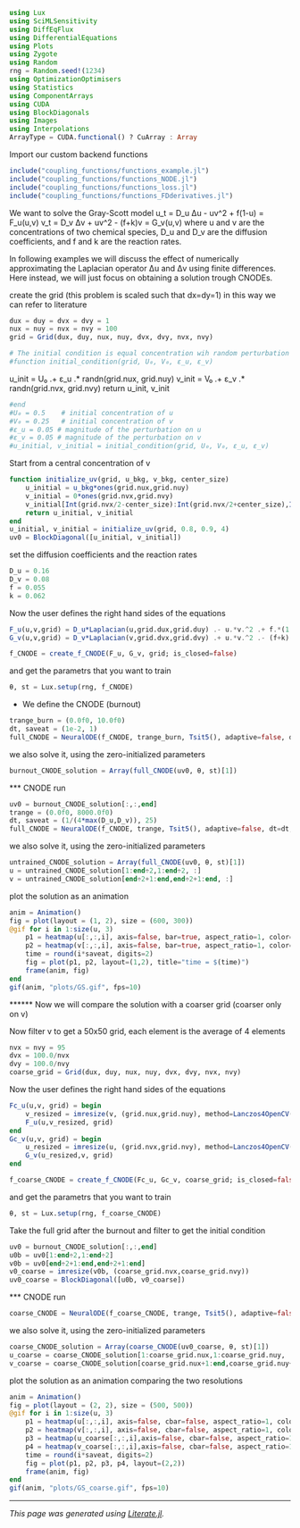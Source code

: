 ```julia
using Lux
using SciMLSensitivity
using DiffEqFlux
using DifferentialEquations
using Plots
using Zygote
using Random
rng = Random.seed!(1234)
using OptimizationOptimisers
using Statistics
using ComponentArrays
using CUDA
using BlockDiagonals
using Images
using Interpolations
ArrayType = CUDA.functional() ? CuArray : Array
```

Import our custom backend functions

```julia
include("coupling_functions/functions_example.jl")
include("coupling_functions/functions_NODE.jl")
include("coupling_functions/functions_loss.jl")
include("coupling_functions/functions_FDderivatives.jl")
```

We want to solve the Gray-Scott model
u_t = D_u Δu - uv^2 + f(1-u)  = F_u(u,v)
v_t = D_v Δv + uv^2 - (f+k)v  = G_v(u,v)
where u and v are the concentrations of two chemical species, D_u and D_v are the diffusion coefficients, and f and k are the reaction rates.

In following examples we will discuss the effect of numerically approximating the Laplacian operator Δu and Δv using finite differences. Here instead, we will just focus on obtaining a solution trough CNODEs.

create the grid (this problem is scaled such that dx=dy=1) in this way we can refer to literature

```julia
dux = duy = dvx = dvy = 1
nux = nuy = nvx = nvy = 100
grid = Grid(dux, duy, nux, nuy, dvx, dvy, nvx, nvy)

# The initial condition is equal concentration wih random perturbation
#function initial_condition(grid, U₀, V₀, ε_u, ε_v)
```

   u_init = U₀ .+ ε_u .* randn(grid.nux, grid.nuy)
   v_init = V₀ .+ ε_v .* randn(grid.nvx, grid.nvy)
   return u_init, v_init

```julia
#end
#U₀ = 0.5    # initial concentration of u
#V₀ = 0.25   # initial concentration of v
#ε_u = 0.05 # magnitude of the perturbation on u
#ε_v = 0.05 # magnitude of the perturbation on v
#u_initial, v_initial = initial_condition(grid, U₀, V₀, ε_u, ε_v)
```

Start from a central concentration of v

```julia
function initialize_uv(grid, u_bkg, v_bkg, center_size)
    u_initial = u_bkg*ones(grid.nux,grid.nuy)
    v_initial = 0*ones(grid.nvx,grid.nvy)
    v_initial[Int(grid.nvx/2-center_size):Int(grid.nvx/2+center_size),Int(grid.nvy/2-center_size):Int(grid.nvy/2+center_size)] .= v_bkg
    return u_initial, v_initial
end
u_initial, v_initial = initialize_uv(grid, 0.8, 0.9, 4)
uv0 = BlockDiagonal([u_initial, v_initial])
```

set the diffusion coefficients and the reaction rates

```julia
D_u = 0.16
D_v = 0.08
f = 0.055
k = 0.062
```

Now the user defines the right hand sides of the equations

```julia
F_u(u,v,grid) = D_u*Laplacian(u,grid.dux,grid.duy) .- u.*v.^2 .+ f.*(1.0.-u)
G_v(u,v,grid) = D_v*Laplacian(v,grid.dvx,grid.dvy) .+ u.*v.^2 .- (f+k).*v

f_CNODE = create_f_CNODE(F_u, G_v, grid; is_closed=false)
```

and get the parametrs that you want to train

```julia
θ, st = Lux.setup(rng, f_CNODE)
```

* We define the CNODE (burnout)

```julia
trange_burn = (0.0f0, 10.0f0)
dt, saveat = (1e-2, 1)
full_CNODE = NeuralODE(f_CNODE, trange_burn, Tsit5(), adaptive=false, dt=dt, saveat=saveat)
```

we also solve it, using the zero-initialized parameters

```julia
burnout_CNODE_solution = Array(full_CNODE(uv0, θ, st)[1])
```

*** CNODE run

```julia
uv0 = burnout_CNODE_solution[:,:,end]
trange = (0.0f0, 8000.0f0)
dt, saveat = (1/(4*max(D_u,D_v)), 25)
full_CNODE = NeuralODE(f_CNODE, trange, Tsit5(), adaptive=false, dt=dt, saveat=saveat)
```

we also solve it, using the zero-initialized parameters

```julia
untrained_CNODE_solution = Array(full_CNODE(uv0, θ, st)[1])
u = untrained_CNODE_solution[1:end÷2,1:end÷2, :]
v = untrained_CNODE_solution[end÷2+1:end,end÷2+1:end, :]
```

plot the solution as an animation

```julia
anim = Animation()
fig = plot(layout = (1, 2), size = (600, 300))
@gif for i in 1:size(u, 3)
    p1 = heatmap(u[:,:,i], axis=false, bar=true, aspect_ratio=1, color=:reds , title="u")
    p2 = heatmap(v[:,:,i], axis=false, bar=true, aspect_ratio=1, color=:blues, title="v")
    time = round(i*saveat, digits=2)
    fig = plot(p1, p2, layout=(1,2), title="time = $(time)")
    frame(anim, fig)
end
gif(anim, "plots/GS.gif", fps=10)
```

****** Now we will compare the solution with a coarser grid (coarser only on v)

Now filter v to get a 50x50 grid, each element is the average of 4 elements

```julia
nvx = nvy = 95
dvx = 100.0/nvx
dvy = 100.0/nvy
coarse_grid = Grid(dux, duy, nux, nuy, dvx, dvy, nvx, nvy)
```

Now the user defines the right hand sides of the equations

```julia
Fc_u(u,v, grid) = begin
    v_resized = imresize(v, (grid.nux,grid.nuy), method=Lanczos4OpenCV())
    F_u(u,v_resized, grid)
end
Gc_v(u,v, grid) = begin
    u_resized = imresize(u, (grid.nvx,grid.nvy), method=Lanczos4OpenCV())
    G_v(u_resized,v, grid)
end

f_coarse_CNODE = create_f_CNODE(Fc_u, Gc_v, coarse_grid; is_closed=false)
```

and get the parametrs that you want to train

```julia
θ, st = Lux.setup(rng, f_coarse_CNODE)
```

Take the full grid after the burnout and filter to get the initial condition

```julia
uv0 = burnout_CNODE_solution[:,:,end]
u0b = uv0[1:end÷2,1:end÷2]
v0b = uv0[end÷2+1:end,end÷2+1:end]
v0_coarse = imresize(v0b, (coarse_grid.nvx,coarse_grid.nvy))
uv0_coarse = BlockDiagonal([u0b, v0_coarse])
```

*** CNODE run

```julia
coarse_CNODE = NeuralODE(f_coarse_CNODE, trange, Tsit5(), adaptive=false, dt=dt, saveat=saveat)
```

we also solve it, using the zero-initialized parameters

```julia
coarse_CNODE_solution = Array(coarse_CNODE(uv0_coarse, θ, st)[1])
u_coarse = coarse_CNODE_solution[1:coarse_grid.nux,1:coarse_grid.nuy, :]
v_coarse = coarse_CNODE_solution[coarse_grid.nux+1:end,coarse_grid.nuy+1:end, :]
```

plot the solution as an animation comparing the two resolutions

```julia
anim = Animation()
fig = plot(layout = (2, 2), size = (500, 500))
@gif for i in 1:size(u, 3)
    p1 = heatmap(u[:,:,i], axis=false, cbar=false, aspect_ratio=1, color=:reds )
    p2 = heatmap(v[:,:,i], axis=false, cbar=false, aspect_ratio=1, color=:blues)
    p3 = heatmap(u_coarse[:,:,i],axis=false, cbar=false, aspect_ratio=1, color=:reds )
    p4 = heatmap(v_coarse[:,:,i],axis=false, cbar=false, aspect_ratio=1, color=:blues)
    time = round(i*saveat, digits=2)
    fig = plot(p1, p2, p3, p4, layout=(2,2))
    frame(anim, fig)
end
gif(anim, "plots/GS_coarse.gif", fps=10)
```

---

*This page was generated using [Literate.jl](https://github.com/fredrikekre/Literate.jl).*

